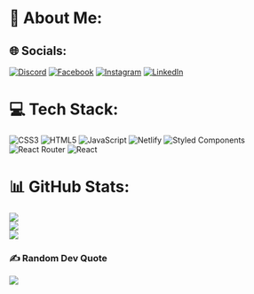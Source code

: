 # 💫 About Me:
<!--
🔭 I’m currently working on<br>👯 I’m looking to collaborate on<br>🤝 I’m looking for help with<br>🌱 I’m currently learning<br>💬 Ask me about<br>⚡ Fun fact
-->

##  🌐 Socials:
[![Discord](https://img.shields.io/badge/Discord-%237289DA.svg?logo=discord&logoColor=white)](htttps://discord.gg/PaulaCassia#6949) [![Facebook](https://img.shields.io/badge/Facebook-%231877F2.svg?logo=Facebook&logoColor=white)](https://facebook.com/paula.feltrin.923) [![Instagram](https://img.shields.io/badge/Instagram-%23E4405F.svg?logo=Instagram&logoColor=white)](https://instagram.com/paulacassia.f) [![LinkedIn](https://img.shields.io/badge/LinkedIn-%230077B5.svg?logo=linkedin&logoColor=white)](https://linkedin.com/in/https://www.linkedin.com/in/paulafeltrin/) 

# 💻 Tech Stack:
![CSS3](https://img.shields.io/badge/css3-%231572B6.svg?style=for-the-badge&logo=css3&logoColor=white) ![HTML5](https://img.shields.io/badge/html5-%23E34F26.svg?style=for-the-badge&logo=html5&logoColor=white) ![JavaScript](https://img.shields.io/badge/javascript-%23323330.svg?style=for-the-badge&logo=javascript&logoColor=%23F7DF1E) ![Netlify](https://img.shields.io/badge/netlify-%23000000.svg?style=for-the-badge&logo=netlify&logoColor=#00C7B7) ![Styled Components](https://img.shields.io/badge/styled--components-DB7093?style=for-the-badge&logo=styled-components&logoColor=white) ![React Router](https://img.shields.io/badge/React_Router-CA4245?style=for-the-badge&logo=react-router&logoColor=white) ![React](https://img.shields.io/badge/react-%2320232a.svg?style=for-the-badge&logo=react&logoColor=%2361DAFB)
# 📊 GitHub Stats:

![](https://github-readme-stats.vercel.app/api?username=paulafeltrin&theme=radical&hide_border=false&include_all_commits=false&count_private=false)<br/>
![](https://github-readme-streak-stats.herokuapp.com/?user=paulafeltrin&theme=radical&hide_border=false)<br/>
![](https://github-readme-stats.vercel.app/api/top-langs/?username=paulafeltrin&theme=radical&hide_border=false&include_all_commits=false&count_private=false&layout=compact)

### ✍️ Random Dev Quote
![](https://quotes-github-readme.vercel.app/api?type=horizontal&theme=radical)

<!-- Proudly created with GPRM ( https://gprm.itsvg.in ) -->

